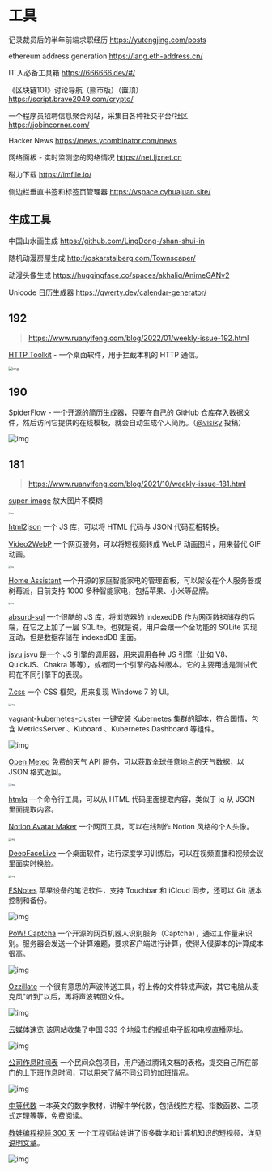 # 工具

记录裁员后的半年前端求职经历 https://yutengjing.com/posts

ethereum address generation https://lang.eth-address.cn/

IT 人必备工具箱 https://666666.dev/#/

《区块链101》讨论导航（熊市版）（置顶） https://script.brave2049.com/crypto/

一个程序员招聘信息聚合网站，采集自各种社交平台/社区 https://jobincorner.com/

Hacker News https://news.ycombinator.com/news

网络面板 - 实时监测您的网络情况 https://net.ljxnet.cn

磁力下载 https://imfile.io/

侧边栏垂直书签和标签页管理器 https://vspace.cyhuajuan.site/

## 生成工具

中国山水画生成 https://github.com/LingDong-/shan-shui-in

随机动漫房屋生成 http://oskarstalberg.com/Townscaper/

动漫头像生成 https://huggingface.co/spaces/akhaliq/AnimeGANv2

Unicode 日历生成器 https://qwerty.dev/calendar-generator/

## 192

> https://www.ruanyifeng.com/blog/2022/01/weekly-issue-192.html

[HTTP Toolkit](https://httptoolkit.tech/) - 一个桌面软件，用于拦截本机的 HTTP 通信。

<img src="https://static.yoouu.cn/static/imgs/doc/basic/resource/202201172053422.webp" alt="img" style="zoom:50%;" />

## 190

[SpiderFlow](https://github.com/ssssssss-team/spider-flow) - 一个开源的简历生成器，只要在自己的 GitHub 仓库存入数据文件，然后访问它提供的在线模板，就会自动生成个人简历。（[@visiky](https://github.com/ruanyf/weekly/issues/2131) 投稿）

![img](https://cdn.beekka.com/blogimg/asset/202112/bg2021123002.webp)

## 181

> https://www.ruanyifeng.com/blog/2021/10/weekly-issue-181.html

[super-image](https://huggingface.co/spaces/eugenesiow/super-image) 放大图片不模糊

<img src="https://static.yoouu.cn/static/imgs/doc/basic/resource/202111031905414.jpeg" alt="img" style="zoom:25%;" />

[html2json](https://github.com/Jxck/html2json) 一个 JS 库，可以将 HTML 代码与 JSON 代码互相转换。

[Video2WebP](https://video2webp.mattj.io/) 一个网页服务，可以将短视频转成 WebP 动画图片，用来替代 GIF 动画。

<img src="https://static.yoouu.cn/static/imgs/doc/basic/resource/202111031906426.jpeg" alt="img" style="zoom:25%;" />

[Home Assistant](https://www.home-assistant.io/) 一个开源的家庭智能家电的管理面板，可以架设在个人服务器或树莓派，目前支持 1000 多种智能家电，包括苹果、小米等品牌。

<img src="https://static.yoouu.cn/static/imgs/doc/basic/resource/202111031906839.jpeg" alt="img" style="zoom:25%;" />

[absurd-sql](https://github.com/jlongster/absurd-sql) 一个很酷的 JS 库，将浏览器的 indexedDB 作为网页数据储存的后端，在它之上加了一层 SQLite。也就是说，用户会跟一个全功能的 SQLite 实现互动，但是数据存储在 indexedDB 里面。

[jsvu](https://github.com/GoogleChromeLabs/jsvu) jsvu 是一个 JS 引擎的调用器，用来调用各种 JS 引擎（比如 V8、QuickJS、Chakra 等等），或者同一个引擎的各种版本。它的主要用途是测试代码在不同引擎下的表现。

[7.css](https://github.com/khang-nd/7.css) 一个 CSS 框架，用来复现 Windows 7 的 UI。

<img src="https://static.yoouu.cn/static/imgs/doc/basic/resource/202111031906399.jpeg" alt="img" style="zoom:33%;" />

[vagrant-kubernetes-cluster](https://github.com/ameizi/vagrant-kubernetes-cluster) 一键安装 Kubernetes 集群的脚本，符合国情，包含 MetricsServer 、Kuboard 、Kubernetes Dashboard 等组件。

![img](https://static.yoouu.cn/static/imgs/doc/basic/resource/202111031907495.jpeg)

[Open Meteo](https://open-meteo.com/en/docs) 免费的天气 API 服务，可以获取全球任意地点的天气数据，以 JSON 格式返回。

<img src="https://static.yoouu.cn/static/imgs/doc/basic/resource/202111031907466.jpeg" alt="img" style="zoom:33%;" />

[htmlq](https://github.com/mgdm/htmlq) 一个命令行工具，可以从 HTML 代码里面提取内容，类似于 jq 从 JSON 里面提取内容。

[Notion Avatar Maker](https://notion-avatar.vercel.app/zh) 一个网页工具，可以在线制作 Notion 风格的个人头像。

<img src="https://static.yoouu.cn/static/imgs/doc/basic/resource/202111031908344.jpeg" alt="img" style="zoom:33%;" />

[DeepFaceLive](https://github.com/iperov/DeepFaceLive) 一个桌面软件，进行深度学习训练后，可以在视频直播和视频会议里面实时换脸。

<img src="https://static.yoouu.cn/static/imgs/doc/basic/resource/202111031909436.jpeg" alt="img" style="zoom:33%;" />

[FSNotes](https://fsnot.es/) 苹果设备的笔记软件，支持 Touchbar 和 iCloud 同步，还可以 Git 版本控制和备份。

![img](https://static.yoouu.cn/static/imgs/doc/basic/resource/202111031914027.jpeg)

[PoW! Captcha](https://git.sequentialread.com/forest/pow-captcha) 一个开源的网页机器人识别服务（Captcha），通过工作量来识别。服务器会发送一个计算难题，要求客户端进行计算，使得入侵脚本的计算成本很高。

![img](https://static.yoouu.cn/static/imgs/doc/basic/resource/202111031915159.jpeg)

[Ozzillate](https://www.ozzillate.com/) 一个很有意思的声波传送工具，将上传的文件转成声波，其它电脑从麦克风"听到"以后，再将声波转回文件。

![img](https://static.yoouu.cn/static/imgs/doc/basic/resource/202111031915752.jpeg)

[云媒体速览](https://laosheng.top/fly/) 该网站收集了中国 333 个地级市的报纸电子版和电视直播网址。

![img](https://static.yoouu.cn/static/imgs/doc/basic/resource/202111031918843.jpeg)

[公司作息时间表](https://github.com/WorkerLivesMatter/WorkingTime) 一个民间众包项目，用户通过腾讯文档的表格，提交自己所在部门的上下班作息时间，可以用来了解不同公司的加班情况。

![img](https://static.yoouu.cn/static/imgs/doc/basic/resource/202111031918598.jpeg)

[中等代数](https://saylordotorg.github.io/text_intermediate-algebra/index.html) 一本英文的数学教材，讲解中学代数，包括线性方程、指数函数、二项式定理等等，免费阅读。

[教娃编程视频 300 天](https://zhihua-lai.com/teaching/ch/) 一个工程师给娃讲了很多数学和计算机知识的短视频，详见[说明文章](https://justyy.com/archives/45834)。

![img](https://static.yoouu.cn/static/imgs/doc/basic/resource/202111031919732.jpeg)
